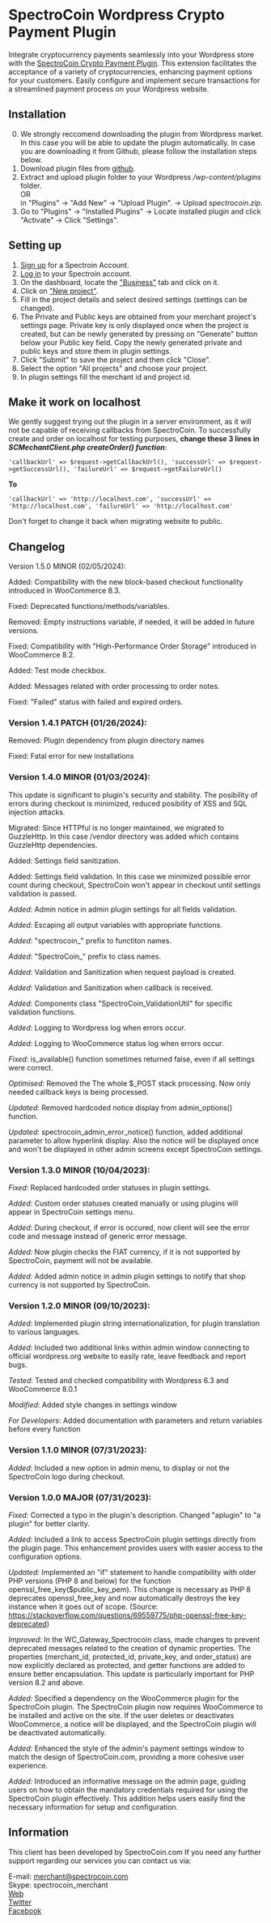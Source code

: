 # SpectroCoin Wordpress Crypto Payment Plugin

Integrate cryptocurrency payments seamlessly into your Wordpress store with the [SpectroCoin Crypto Payment Plugin](https://spectrocoin.com/plugins/accept-bitcoin-wordpress-woocommerce.html). This extension facilitates the acceptance of a variety of cryptocurrencies, enhancing payment options for your customers. Easily configure and implement secure transactions for a streamlined payment process on your Wordpress website.

## Installation

0. We strongly reccomend downloading the plugin from Wordpress market. In this case you will be able to update the plugin automatically. In case you are downloading it from Github, please follow the installation steps below.</br>
1. Download plugin files from [github](https://github.com/SpectroCoin/WordPress-WooCommerce-Bitcoin-Payment-Gateway-Plugin).
2. Extract and upload plugin folder to your Wordpress <em>/wp-content/plugins</em> folder.<br />
   OR<br>
   in "Plugins" -> "Add New" -> "Upload Plugin". -> Upload <em>spectrocoin.zip</em>.</br>
3. Go to "Plugins" -> "Installed Plugins" -> Locate installed plugin and click "Activate" -> Click "Settings".

## Setting up

1. [Sign up](https://auth.spectrocoin.com/signup) for a Spectroin Account.
2. [Log in](https://auth.spectrocoin.com/login) to your Spectroin account.
3. On the dashboard, locate the ["Business"](https://spectrocoin.com/en/merchants/projects) tab and click on it.
4. Click on ["New project"](https://spectrocoin.com/en/merchants/projects/new).
5. Fill in the project details and select desired settings (settings can be changed).
6. The Private and Public keys are obtained from your merchant project's settings page. Private key is only displayed once when the project is created, but can be newly generated by pressing on "Generate" button below your Public key field. Copy the newly generated private and public keys and store them in plugin settings.
7. Click "Submit" to save the project and then click "Close".
8. Select the option "All projects" and choose your project.
9. In plugin settings fill the merchant id and project id.

## Make it work on localhost

We gently suggest trying out the plugin in a server environment, as it will not be capable of receiving callbacks from SpectroCoin. To successfully create and order on localhost for testing purposes, <b>change these 3 lines in <em>SCMechantClient.php createOrder() function</em></b>:

`'callbackUrl' => $request->getCallbackUrl(),
'successUrl' => $request->getSuccessUrl(),
'failureUrl' => $request->getFailureUrl()`

<b>To</b>

`'callbackUrl' => 'http://localhost.com',
'successUrl' => 'http://localhost.com',
'failureUrl' => 'http://localhost.com'`

Don't forget to change it back when migrating website to public.

## Changelog

Version 1.5.0 MINOR (02/05/2024):

Added: Compatibility with the new block-based checkout functionality introduced in WooCommerce 8.3.

Fixed: Deprecated functions/methods/variables.

Removed: Empty instructions variable, if needed, it will be added in future versions.

Fixed: Compatibility with "High-Performance Order Storage" introduced in WooCommerce 8.2.

Added: Test mode checkbox.

Added: Messages related with order processing to order notes.

Fixed: "Failed" status with failed and expired orders.

### Version 1.4.1 PATCH (01/26/2024):

Removed: Plugin dependency from plugin directory names

Fixed: Fatal error for new installations

### Version 1.4.0 MINOR (01/03/2024):

This update is significant to plugin's security and stability. The posibility of errors during checkout is minimized, reduced posibility of XSS and SQL injection attacks.

Migrated: Since HTTPful is no longer maintained, we migrated to GuzzleHttp. In this case /vendor directory was added which contains GuzzleHttp dependencies.

Added: Settings field sanitization.

Added: Settings field validation. In this case we minimized possible error count during checkout, SpectroCoin won't appear in checkout until settings validation is passed.

_Added_: Admin notice in admin plugin settings for all fields validation.

_Added_: Escaping all output variables with appropriate functions.

_Added_: "spectrocoin\_" prefix to functiton names.

_Added_: "SpectroCoin\_" prefix to class names.

_Added_: Validation and Sanitization when request payload is created.

_Added_: Validation and Sanitization when callback is received.

_Added_: Components class "SpectroCoin_ValidationUtil" for specific validation functions.

_Added_: Logging to Wordpress log when errors occur.

_Added_: Logging to WooCommerce status log when errors occur.

_Fixed_: is_available() function sometimes returned false, even if all settings were correct.

_Optimised_: Removed the The whole $\_POST stack processing. Now only needed callback keys is being processed.

_Updated_: Removed hardcoded notice display from admin_options() function.

_Updated_: spectrocoin_admin_error_notice() function, added additional parameter to allow hyperlink display. Also the notice will be displayed once and won't be displayed in other admin screens except SpectroCoin settings.

### Version 1.3.0 MINOR (10/04/2023):

_Fixed_: Replaced hardcoded order statuses in plugin settings.

_Added_: Custom order statuses created manually or using plugins will appear in SpectroCoin settings menu.

_Added_: During checkout, if error is occured, now client will see the error code and message instead of generic error message.

_Added:_ Now plugin checks the FIAT currency, if it is not supported by SpectroCoin, payment will not be available.

_Added:_ Added admin notice in admin plugin settings to notify that shop currency is not supported by SpectroCoin.

### Version 1.2.0 MINOR (09/10/2023):

_Added_: Implemented plugin string internationalization, for plugin translation to various languages.

_Added_: Included two additional links within admin window connecting to official wordpress.org website to easily rate, leave feedback and report bugs.

_Tested_: Tested and checked compatibility with Wordpress 6.3 and WooCommerce 8.0.1

_Modified_: Added style changes in settings window

_For Developers_: Added documentation with parameters and return variables before every function

### Version 1.1.0 MINOR (07/31/2023):

_Added_: Included a new option in admin menu, to display or not the SpectroCoin logo during checkout.

### Version 1.0.0 MAJOR (07/31/2023):

_Fixed:_ Corrected a typo in the plugin's description. Changed "aplugin" to "a plugin" for better clarity.

_Added_: Included a link to access SpectroCoin plugin settings directly from the plugin page. This enhancement provides users with easier access to the configuration options.

_Updated:_ Implemented an "if" statement to handle compatibility with older PHP versions (PHP 8 and below) for the function openssl_free_key($public_key_pem). This change is necessary as PHP 8
deprecates openssl_free_key and now automatically destroys the key instance when it goes out of scope. (Source: https://stackoverflow.com/questions/69559775/php-openssl-free-key-deprecated)

_Improved:_ In the WC_Gateway_Spectrocoin class, made changes to prevent deprecated messages related to the creation of dynamic properties. The properties (merchant_id, protected_id, private_key, and order_status) are now explicitly declared as protected, and getter functions are added to ensure better encapsulation. This update is particularly important for PHP version 8.2 and above.

_Added:_ Specified a dependency on the WooCommerce plugin for the SpectroCoin plugin. The SpectroCoin plugin now requires WooCommerce to be installed and active on the site. If the user deletes or deactivates WooCommerce, a notice will be displayed, and the SpectroCoin plugin will be deactivated automatically.

_Added:_ Enhanced the style of the admin's payment settings window to match the design of SpectroCoin.com, providing a more cohesive user experience.

_Added:_ Introduced an informative message on the admin page, guiding users on how to obtain the mandatory credentials required for using the SpectroCoin plugin effectively. This addition helps users easily find the necessary information for setup and configuration.

## Information

This client has been developed by SpectroCoin.com If you need any further support regarding our services you can contact us via:

E-mail: merchant@spectrocoin.com </br>
Skype: spectrocoin_merchant </br>
[Web](https://spectrocoin.com) </br>
[Twitter](https://twitter.com/spectrocoin) </br>
[Facebook](https://www.facebook.com/spectrocoin/)<br />
